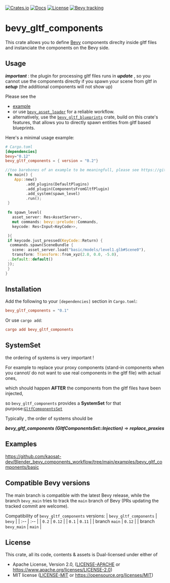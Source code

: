 [![Crates.io](https://img.shields.io/crates/v/bevy_gltf_components)](https://crates.io/crates/bevy_gltf_components)
[![Docs](https://img.shields.io/docsrs/bevy_gltf_components)](https://docs.rs/bevy_gltf_components/latest/bevy_gltf_components/)
[![License](https://img.shields.io/crates/l/bevy_gltf_components)](https://github.com/kaosat-dev/Blender_bevy_components_workflow/blob/main/crates/bevy_gltf_components/License.md)
[![Bevy tracking](https://img.shields.io/badge/Bevy%20tracking-released%20version-lightblue)](https://github.com/bevyengine/bevy/blob/main/docs/plugins_guidelines.md#main-branch-tracking)


# bevy_gltf_components

This crate allows you to define [Bevy](https://bevyengine.org/) components direclty inside gltf files and instanciate the components on the Bevy side.

## Usage

***important*** : the plugin for processing gltf files runs in ***update*** , so you cannot use the components directly if you spawn your scene from gltf in ***setup*** (the additional components will not show up)

Please see the 
 * [example](https://github.com/kaosat-dev/Blender_bevy_components_workflow/tree/main/examples/bevy_gltf_components/basic) 
 * or use [```bevy_asset_loader```](https://github.com/NiklasEi/bevy_asset_loader) for a reliable workflow.
 * alternatively, use the [```bevy_gltf_blueprints```](https://github.com/kaosat-dev/Blender_bevy_components_workflow/blob/main/crates/bevy_gltf_blueprints) crate, build on this crate's features,
  that allows you to directly spawn entities from gltf based blueprints.

Here's a minimal usage example:

```toml
# Cargo.toml
[dependencies]
bevy="0.12"
bevy_gltf_components = { version = "0.2"} 

```

```rust no_run
//too barebones of an example to be meaningfull, please see https://github.com/kaosat-dev/Blender_bevy_components_workflow/examples/basic for a real example
 fn main() {
    App::new()
         .add_plugins(DefaultPlugins)
         .add_plugin(ComponentsFromGltfPlugin)
         .add_system(spawn_level)
         .run();
 }
 
 fn spawn_level(
   asset_server: Res<AssetServer>, 
   mut commands: bevy::prelude::Commands,
   keycode: Res<Input<KeyCode>>,

 ){
 if keycode.just_pressed(KeyCode::Return) {
  commands.spawn(SceneBundle {
   scene: asset_server.load("basic/models/level1.glb#Scene0"),
   transform: Transform::from_xyz(2.0, 0.0, -5.0),
 ..Default::default()
 });
 }
}

```

##  Installation

Add the following to your `[dependencies]` section in `Cargo.toml`:

```toml
bevy_gltf_components = "0.1"
```

Or use `cargo add`:

```toml
cargo add bevy_gltf_components
```

## SystemSet

the ordering of systems is very important ! 

For example to replace your proxy components (stand-in components when you cannot/ do not want to use real components in the gltf file) with actual ones, 

which should happen **AFTER** the components from the gltf files have been injected, 

so ```bevy_gltf_components``` provides a **SystemSet** for that purpose:[```GltfComponentsSet```](./src/lib.rs#46)

Typically , the order of systems should be

***bevy_gltf_components (GltfComponentsSet::Injection)*** => ***replace_proxies***

## Examples

https://github.com/kaosat-dev/Blender_bevy_components_workflow/tree/main/examples/bevy_gltf_components/basic



## Compatible Bevy versions

The main branch is compatible with the latest Bevy release, while the branch `bevy_main` tries to track the `main` branch of Bevy (PRs updating the tracked commit are welcome).

Compatibility of `bevy_gltf_components` versions:
| `bevy_gltf_components` | `bevy` |
| :--                 | :--    |
| `0.2`               | `0.12` |
| `0.1`               | `0.11` |
| branch `main`       | `0.12` |
| branch `bevy_main`  | `main` |


## License

This crate, all its code, contents & assets is Dual-licensed under either of

- Apache License, Version 2.0, ([LICENSE-APACHE](./LICENSE_APACHE.md) or https://www.apache.org/licenses/LICENSE-2.0)
- MIT license ([LICENSE-MIT](./LICENSE_MIT.md) or https://opensource.org/licenses/MIT)